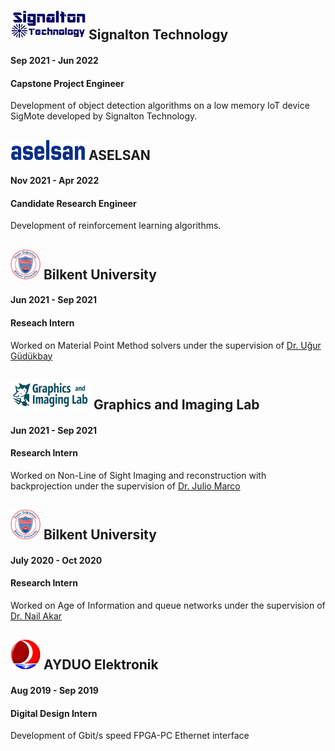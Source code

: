 ## <img id="im9" src="../assets/imgs/signalton.png" width=120px height=48px> Signalton Technology
#### Sep 2021 - Jun 2022
#### Capstone Project Engineer
Development of object detection algorithms on a low memory IoT device SigMote developed by Signalton Technology.

## <img id="im10" src="../assets/imgs/aselsan.png" width=120px height=32px> ASELSAN
#### Nov 2021 - Apr 2022
#### Candidate Research Engineer
Development of reinforcement learning algorithms.

## <img id="im11" src="../assets/imgs/ing-amblem.png" width=48px height=48px> Bilkent University
#### Jun 2021 - Sep 2021
#### Reseach Intern
Worked on Material Point Method solvers under the supervision of <a href="http://www.cs.bilkent.edu.tr/~gudukbay/">Dr. Uğur Güdükbay</a>

## <img id="im12" src="../assets/imgs/gilab.png" width=128px height=48px> Graphics and Imaging Lab
#### Jun 2021 - Sep 2021
#### Research Intern
Worked on Non-Line of Sight Imaging and reconstruction with backprojection under the supervision of <a href="http://webdiis.unizar.es/~juliom/">Dr. Julio Marco</a>

## <img id="im12" src="../assets/imgs/ing-amblem.png" width=48px height=48px> Bilkent University
#### July 2020 - Oct 2020
#### Research Intern
Worked on Age of Information and queue networks under the supervision of <a href="http://www.ee.bilkent.edu.tr/~akar/">Dr. Nail Akar</a>

## <img id="im12" src="../assets/imgs/ayduo.png" width=48px height=48px> AYDUO Elektronik
#### Aug 2019 - Sep 2019
#### Digital Design Intern
Development of Gbit/s speed FPGA-PC Ethernet interface 
